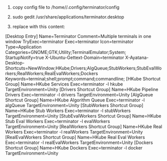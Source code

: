 

1) copy config file to /home/<USER>/.config/terminator/config

2) sudo gedit /usr/share/applications/terminator.desktop

3) replace with this content:

[Desktop Entry]
Name=Terminator
Comment=Multiple terminals in one window
TryExec=terminator
Exec=terminator
Icon=terminator
Type=Application
Categories=GNOME;GTK;Utility;TerminalEmulator;System;
StartupNotify=true
X-Ubuntu-Gettext-Domain=terminator
X-Ayatana-Desktop-Shortcuts=NewWindow;HKube;Drivers;AlgQueue;StubWorkers;StubEvalWorkers;RealWorkers;RealEvalWorkers;Dockers
Keywords=terminal;shell;prompt;command;commandline;
[HKube Shortcut Group]
Name=HKube Services
Exec=terminator -l hkube
TargetEnvironment=Unity
[Drivers Shortcut Group]
Name=HKube Pipeline Drivers
Exec=terminator -l drivers
TargetEnvironment=Unity
[AlgQueue Shortcut Group]
Name=HKube Algorithm Queue
Exec=terminator -l algQueue
TargetEnvironment=Unity
[StubWorkers Shortcut Group]
Name=HKube Stub Workers
Exec=terminator -l stubWorkers
TargetEnvironment=Unity
[StubEvalWorkers Shortcut Group]
Name=HKube Stub Eval Workers
Exec=terminator -l evalWorkers
TargetEnvironment=Unity
[RealWorkers Shortcut Group]
Name=HKube Real Workers
Exec=terminator -l realWorkers
TargetEnvironment=Unity
[RealEvalWorkers Shortcut Group]
Name=HKube Real Eval Workers
Exec=terminator -l realEvalWorkers
TargetEnvironment=Unity
[Dockers Shortcut Group]
Name=HKube Dockers
Exec=terminator -l docker
TargetEnvironment=Unity
